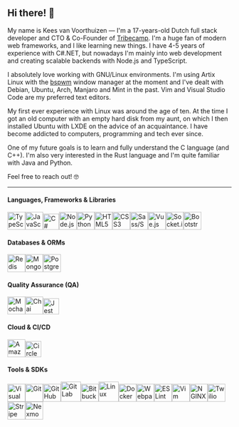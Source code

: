 ## Hi there! 👋
My name is Kees van Voorthuizen — I'm a 17-years-old Dutch full stack
developer and CTO & Co-Founder of [Tribecamp](https://tribecamp.com).
I'm a huge fan of modern web frameworks, and I like learning new things.
I have 4-5 years of experience with C#.NET, but nowadays I'm mainly into web development and creating scalable backends with Node.js and TypeScript.

I absolutely love working with GNU/Linux environments. I'm using Artix Linux
with the [bspwm](https://github.com/baskerville/bspwm) window manager at
the moment and I've dealt with Debian, Ubuntu, Arch, Manjaro and Mint
in the past. Vim and Visual Studio Code are my preferred text editors.

My first ever experience with Linux was around the age of ten. At the time I got
an old computer with an empty hard disk from my aunt, on which I then installed
Ubuntu with LXDE on the advice of an acquaintance. I have become addicted to
computers, programming and tech ever since.

One of my future goals is to learn and fully understand the C language (and C++).
I'm also very interested in the Rust language and I'm quite familiar with Java
and Python.

Feel free to reach out! 🤓

-----
#### Languages, Frameworks & Libraries
<img src="https://raw.githubusercontent.com/keesvv/portfolio-website/master/src/assets/skills/typescript.png" title="TypeScript" width="40"
/><img src="https://raw.githubusercontent.com/keesvv/portfolio-website/master/src/assets/skills/javascript.png" title="JavaScript" width="40"
/><img src="https://raw.githubusercontent.com/keesvv/portfolio-website/master/src/assets/skills/csharp.png" title="C#" width="36"
/><img src="https://raw.githubusercontent.com/keesvv/portfolio-website/master/src/assets/skills/node.png" title="Node.js" width="40"
/><img src="https://raw.githubusercontent.com/keesvv/portfolio-website/master/src/assets/skills/python.png" title="Python" width="40"
/><img src="https://raw.githubusercontent.com/keesvv/portfolio-website/master/src/assets/skills/html.png" title="HTML5" width="40"
/><img src="https://raw.githubusercontent.com/keesvv/portfolio-website/master/src/assets/skills/css.png" title="CSS3" width="40"
/><img src="https://raw.githubusercontent.com/keesvv/portfolio-website/master/src/assets/skills/sass.png" title="Sass/SCSS" width="40"
/><img src="https://raw.githubusercontent.com/keesvv/portfolio-website/master/src/assets/skills/vue.png" title="Vue.js" width="40"
/><img src="https://raw.githubusercontent.com/keesvv/portfolio-website/master/src/assets/skills/socketio.svg" title="Socket.io" width="40"
/><img src="https://raw.githubusercontent.com/keesvv/portfolio-website/master/src/assets/skills/bootstrap.svg" title="Bootstrap" width="40"/>

#### Databases & ORMs
<img src="https://raw.githubusercontent.com/keesvv/portfolio-website/master/src/assets/skills/redis.png" title="Redis" width="40"
/><img src="https://raw.githubusercontent.com/keesvv/portfolio-website/master/src/assets/skills/mongoose.jpg" title="Mongoose/MongoDB" width="40"
/><img src="https://raw.githubusercontent.com/keesvv/portfolio-website/master/src/assets/skills/postgresql.svg" title="PostgreSQL" width="40"/>

#### Quality Assurance (QA)
<img src="https://raw.githubusercontent.com/keesvv/portfolio-website/master/src/assets/skills/mocha.png" title="Mocha.js" width="40"
/><img src="https://raw.githubusercontent.com/keesvv/portfolio-website/master/src/assets/skills/chai.png" title="Chai" width="40"
/><img src="https://raw.githubusercontent.com/keesvv/portfolio-website/master/src/assets/skills/jest.png" title="Jest" width="36"/>

#### Cloud & CI/CD
<img src="https://raw.githubusercontent.com/keesvv/portfolio-website/master/src/assets/skills/aws.png" title="Amazon AWS" width="40"
/><img src="https://raw.githubusercontent.com/keesvv/portfolio-website/master/src/assets/skills/circleci.png" title="CircleCI" width="36"
/>

#### Tools & SDKs
<img src="https://raw.githubusercontent.com/keesvv/portfolio-website/master/src/assets/skills/vscode.png" title="Visual Studio Code" width="40"
/><img src="https://raw.githubusercontent.com/keesvv/portfolio-website/master/src/assets/skills/git.png" title="Git" width="40"
/><img src="https://raw.githubusercontent.com/keesvv/portfolio-website/master/src/assets/skills/github.png" title="GitHub" width="40"
/><img src="https://raw.githubusercontent.com/keesvv/portfolio-website/master/src/assets/skills/gitlab.svg" title="GitLab" width="45"
/><img src="https://raw.githubusercontent.com/keesvv/portfolio-website/master/src/assets/skills/bitbucket.svg" title="Bitbucket" width="40"
/><img src="https://raw.githubusercontent.com/keesvv/portfolio-website/master/src/assets/skills/linux.png" title="Linux" width="45"
/><img src="https://raw.githubusercontent.com/keesvv/portfolio-website/master/src/assets/skills/docker.png" title="Docker" width="40"
/><img src="https://raw.githubusercontent.com/keesvv/portfolio-website/master/src/assets/skills/webpack.png" title="Webpack" width="40"
/><img src="https://raw.githubusercontent.com/keesvv/portfolio-website/master/src/assets/skills/eslint.png" title="ESLint" width="40"
/><img src="https://raw.githubusercontent.com/keesvv/portfolio-website/master/src/assets/skills/vim.png" title="Vim" width="40"
/><img src="https://raw.githubusercontent.com/keesvv/portfolio-website/master/src/assets/skills/nginx.svg" title="NGINX" width="40"
/><img src="https://raw.githubusercontent.com/keesvv/portfolio-website/master/src/assets/skills/sendgrid.png" title="Twilio SendGrid" width="40"
/><img src="https://raw.githubusercontent.com/keesvv/portfolio-website/master/src/assets/skills/stripe.png" title="Stripe" width="40"
/><img src="https://raw.githubusercontent.com/keesvv/portfolio-website/master/src/assets/skills/nexmo.png" title="Nexmo" width="40"/>
